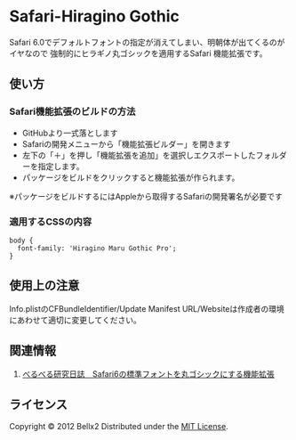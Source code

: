 Safari-Hiragino Gothic
======================
Safari 6.0でデフォルトフォントの指定が消えてしまい、明朝体が出てくるのがイヤなので
強制的にヒラギノ丸ゴシックを適用するSafari 機能拡張です。
  
使い方
------
### Safari機能拡張のビルドの方法 ###
- GitHubより一式落とします
- Safariの開発メニューから「機能拡張ビルダー」を開きます
- 左下の「＋」を押し「機能拡張を追加」を選択しエクスポートしたフォルダーを指定します。
- パッケージをビルドをクリックすると機能拡張が作られます。

※パッケージをビルドするにはAppleから取得するSafariの開発署名が必要です

 
### 適用するCSSの内容 ###
    body {
      font-family: 'Hiragino Maru Gothic Pro';
    }

使用上の注意
--------
Info.plistのCFBundleIdentifier/Update Manifest URL/Websiteは作成者の環境にあわせて適切に変更してください。


関連情報
--------
1. [べるべる研究日誌　Safari6の標準フォントを丸ゴシックにする機能拡張](http://d.hatena.ne.jp/bellx2/20120727/p1 "べるべる研究日誌")
   
ライセンス
----------
Copyright &copy; 2012 Bellx2
Distributed under the [MIT License][mit].

[MIT]: http://www.opensource.org/licenses/mit-license.php
